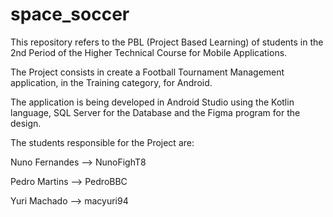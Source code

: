# space_soccer

This repository refers to the PBL (Project Based Learning) of students in the 2nd Period of the Higher Technical Course for Mobile
Applications.

The Project consists in create a Football Tournament Management application, in the Training category, for Android.

The application is being developed in Android Studio using the Kotlin language, SQL Server for the Database and the Figma program for the design.

The students responsible for the Project are:

Nuno Fernandes --> NunoFighT8

Pedro Martins --> PedroBBC

Yuri Machado --> macyuri94


